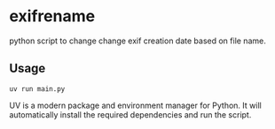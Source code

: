 # exifrename

python script to change change exif creation date based on file name.

## Usage

`uv run main.py`

UV is a modern package and environment manager for Python. It will automatically install the required dependencies and run the script.
